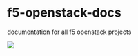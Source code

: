 # f5-openstack-docs
documentation for all f5 openstack projects

![](https://magnum.travis-ci.com/jputrino/f5-openstack-docs.svg?token=9DzDpZ48B74dRXvdFxM2&branch=master)
